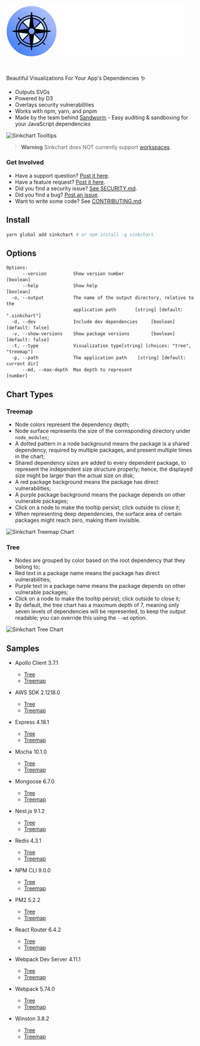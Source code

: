 <!-- Sandworm Logo -->
<picture>
  <source media="(prefers-color-scheme: dark)" srcset="logo-dark.png">
  <source media="(prefers-color-scheme: light)" srcset="logo-light.png">
  <img alt="Sandworm" src="logo-dark.png" width="478">
</picture>

<!-- A spacer -->
<p>&nbsp;</p>

Beautiful Visualizations For Your App's Dependencies 🪱

* Outputs SVGs
* Powered by D3
* Overlays security vulnerabilities
* Works with npm, yarn, and pnpm
* Made by the team behind [Sandworm](https://sandworm.dev/) - Easy auditing & sandboxing for your JavaScript dependencies

![Sinkchart Tooltips](https://sandworm-assets.s3.amazonaws.com/sinkchart/demos/sinkchart-tooltip.png)

> **Warning**
> Sinkchart does NOT currently support [workspaces](https://docs.npmjs.com/cli/v9/using-npm/workspaces).

### Get Involved

* Have a support question? [Post it here](https://github.com/sandworm-hq/sinkchart/discussions/categories/q-a).
* Have a feature request? [Post it here](https://github.com/sandworm-hq/sinkchart/discussions/categories/ideas).
* Did you find a security issue? [See SECURITY.md](SECURITY.md).
* Did you find a bug? [Post an issue](https://github.com/sandworm-hq/sinkchart/issues/new/choose).
* Want to write some code? See [CONTRIBUTING.md](CONTRIBUTING.md).

## Install

```bash
yarn global add sinkchart # or npm install -g sinkchart
```

## Options

```
Options:
      --version          Show version number                           [boolean]
      --help             Show help                                     [boolean]
  -o, --output           The name of the output directory, relative to the
                         application path       [string] [default: ".sinkchart"]
  -d, --dev              Include dev dependencies     [boolean] [default: false]
  -v, --show-versions    Show package versions        [boolean] [default: false]
  -t, --type             Visualization type[string] [choices: "tree", "treemap"]
  -p, --path             The application path    [string] [default: current dir]
      --md, --max-depth  Max depth to represent                         [number]
```

## Chart Types

### Treemap
* Node colors represent the dependency depth;
* Node surface represents the size of the corresponding directory under `node_modules`;
* A dotted pattern in a node background means the package is a shared dependency, required by multiple packages, and present multiple times in the chart;
* Shared dependency sizes are added to every dependent package, to represent the independent size structure properly; hence, the displayed size might be larger than the actual size on disk;
* A red package background means the package has direct vulnerabilities;
* A purple package background means the package depends on other vulnerable packages;
* Click on a node to make the tooltip persist; click outside to close it;
* When representing deep dependencies, the surface area of certain packages might reach zero, making them invisible.

![Sinkchart Treemap Chart](https://sandworm-assets.s3.us-east-1.amazonaws.com/sinkchart/demos/sinkchart-treemap.png)

### Tree
* Nodes are grouped by color based on the root dependency that they belong to;
* Red text in a package name means the package has direct vulnerabilities;
* Purple text in a package name means the package depends on other vulnerable packages;
* Click on a node to make the tooltip persist; click outside to close it;
* By default, the tree chart has a maximum depth of 7, meaning only seven levels of dependencies will be represented, to keep the output readable; you can override this using the `--md` option.

![Sinkchart Tree Chart](https://sandworm-assets.s3.us-east-1.amazonaws.com/sinkchart/demos/sinkchart-tree.png)

## Samples

* Apollo Client 3.7.1
  * [Tree](https://sandworm-assets.s3.amazonaws.com/sinkchart/demos/apollo%403.7.1-tree.svg)
  * [Treemap](https://sandworm-assets.s3.amazonaws.com/sinkchart/demos/apollo%403.7.1-treemap.svg)

* AWS SDK 2.1218.0
  * [Tree](https://sandworm-assets.s3.amazonaws.com/sinkchart/demos/aws-sdk-js%402.1218.0-tree.svg)
  * [Treemap](https://sandworm-assets.s3.amazonaws.com/sinkchart/demos/aws-sdk-js%402.1218.0.svg)

* Express 4.18.1
  * [Tree](https://sandworm-assets.s3.amazonaws.com/sinkchart/demos/express%404.18.1-tree.svg)
  * [Treemap](https://sandworm-assets.s3.amazonaws.com/sinkchart/demos/express%404.18.1-treemap.svg)

* Mocha 10.1.0
  * [Tree](https://sandworm-assets.s3.amazonaws.com/sinkchart/demos/mocha%4010.1.0-tree.svg)
  * [Treemap](https://sandworm-assets.s3.amazonaws.com/sinkchart/demos/mocha%4010.1.0-treemap.svg)

* Mongoose 6.7.0
  * [Tree](https://sandworm-assets.s3.amazonaws.com/sinkchart/demos/mongoose%406.7.0-tree.svg)
  * [Treemap](https://sandworm-assets.s3.amazonaws.com/sinkchart/demos/mongoose%406.7.0-treemap.svg)

* Nest.js 9.1.2
  * [Tree](https://sandworm-assets.s3.amazonaws.com/sinkchart/demos/nest%409.1.2-tree.svg)
  * [Treemap](https://sandworm-assets.s3.amazonaws.com/sinkchart/demos/nest%409.1.2-treemap.svg)

* Redis 4.3.1
  * [Tree](https://sandworm-assets.s3.amazonaws.com/sinkchart/demos/node-redis%404.3.1-tree.svg)
  * [Treemap](https://sandworm-assets.s3.amazonaws.com/sinkchart/demos/node-redis%404.3.1-treemap.svg)

* NPM CLI 9.0.0
  * [Tree](https://sandworm-assets.s3.amazonaws.com/sinkchart/demos/npm%409.0.0-tree.svg)
  * [Treemap](https://sandworm-assets.s3.amazonaws.com/sinkchart/demos/npm%409.0.0-treemap.svg)

* PM2 5.2.2
  * [Tree](https://sandworm-assets.s3.amazonaws.com/sinkchart/demos/pm2%405.2.2-tree.svg)
  * [Treemap](https://sandworm-assets.s3.amazonaws.com/sinkchart/demos/pm2%405.2.2-treemap.svg)

* React Router 6.4.2
  * [Tree](https://sandworm-assets.s3.amazonaws.com/sinkchart/demos/react-router%406.4.2-tree.svg)
  * [Treemap](https://sandworm-assets.s3.amazonaws.com/sinkchart/demos/react-router%406.4.2-treemap.svg)

* Webpack Dev Server 4.11.1
  * [Tree](https://sandworm-assets.s3.amazonaws.com/sinkchart/demos/webpack-dev-server%404.11.1-tree.svg)
  * [Treemap](https://sandworm-assets.s3.amazonaws.com/sinkchart/demos/webpack-dev-server%404.11.1-treemap.svg)

* Webpack 5.74.0
  * [Tree](https://sandworm-assets.s3.amazonaws.com/sinkchart/demos/webpack%405.74.0-tree.svg)
  * [Treemap](https://sandworm-assets.s3.amazonaws.com/sinkchart/demos/webpack%405.74.0-treemap.svg)

* Winston 3.8.2
  * [Tree](https://sandworm-assets.s3.amazonaws.com/sinkchart/demos/winston%403.8.2-tree.svg)
  * [Treemap](https://sandworm-assets.s3.amazonaws.com/sinkchart/demos/winston%403.8.2-treemap.svg)
